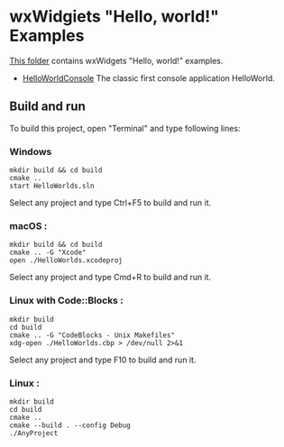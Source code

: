 # wxWidgiets "Hello, world!" Examples

[This folder](.) contains wxWidgets "Hello, world!" examples.

* [HelloWorldConsole](HelloWorldConsole/README.md) The classic first console application HelloWorld.

## Build and run

To build this project, open "Terminal" and type following lines:

### Windows
``` shell
mkdir build && cd build
cmake ..
start HelloWorlds.sln
```

Select any project and type Ctrl+F5 to build and run it.

### macOS :

``` shell
mkdir build && cd build
cmake .. -G "Xcode"
open ./HelloWorlds.xcodeproj
```

Select any project and type Cmd+R to build and run it.

### Linux with Code::Blocks :

``` shell
mkdir build
cd build
cmake .. -G "CodeBlocks - Unix Makefiles"
xdg-open ./HelloWorlds.cbp > /dev/null 2>&1
```

Select any project and type F10 to build and run it.

### Linux :

``` shell
mkdir build
cd build
cmake ..
cmake --build . --config Debug
./AnyProject
```
